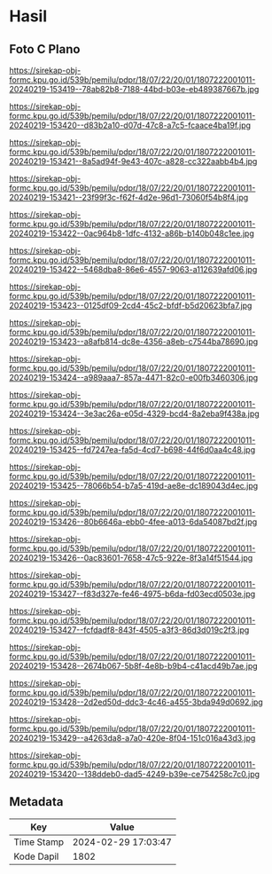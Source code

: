 # Hasil

## Foto C Plano

https://sirekap-obj-formc.kpu.go.id/539b/pemilu/pdpr/18/07/22/20/01/1807222001011-20240219-153419--78ab82b8-7188-44bd-b03e-eb489387667b.jpg

https://sirekap-obj-formc.kpu.go.id/539b/pemilu/pdpr/18/07/22/20/01/1807222001011-20240219-153420--d83b2a10-d07d-47c8-a7c5-fcaace4ba19f.jpg

https://sirekap-obj-formc.kpu.go.id/539b/pemilu/pdpr/18/07/22/20/01/1807222001011-20240219-153421--8a5ad94f-9e43-407c-a828-cc322aabb4b4.jpg

https://sirekap-obj-formc.kpu.go.id/539b/pemilu/pdpr/18/07/22/20/01/1807222001011-20240219-153421--23f99f3c-f62f-4d2e-96d1-73060f54b8f4.jpg

https://sirekap-obj-formc.kpu.go.id/539b/pemilu/pdpr/18/07/22/20/01/1807222001011-20240219-153422--0ac964b8-1dfc-4132-a86b-b140b048c1ee.jpg

https://sirekap-obj-formc.kpu.go.id/539b/pemilu/pdpr/18/07/22/20/01/1807222001011-20240219-153422--5468dba8-86e6-4557-9063-a112639afd06.jpg

https://sirekap-obj-formc.kpu.go.id/539b/pemilu/pdpr/18/07/22/20/01/1807222001011-20240219-153423--0125df09-2cd4-45c2-bfdf-b5d20623bfa7.jpg

https://sirekap-obj-formc.kpu.go.id/539b/pemilu/pdpr/18/07/22/20/01/1807222001011-20240219-153423--a8afb814-dc8e-4356-a8eb-c7544ba78690.jpg

https://sirekap-obj-formc.kpu.go.id/539b/pemilu/pdpr/18/07/22/20/01/1807222001011-20240219-153424--a989aaa7-857a-4471-82c0-e00fb3460306.jpg

https://sirekap-obj-formc.kpu.go.id/539b/pemilu/pdpr/18/07/22/20/01/1807222001011-20240219-153424--3e3ac26a-e05d-4329-bcd4-8a2eba9f438a.jpg

https://sirekap-obj-formc.kpu.go.id/539b/pemilu/pdpr/18/07/22/20/01/1807222001011-20240219-153425--fd7247ea-fa5d-4cd7-b698-44f6d0aa4c48.jpg

https://sirekap-obj-formc.kpu.go.id/539b/pemilu/pdpr/18/07/22/20/01/1807222001011-20240219-153425--78066b54-b7a5-419d-ae8e-dc189043d4ec.jpg

https://sirekap-obj-formc.kpu.go.id/539b/pemilu/pdpr/18/07/22/20/01/1807222001011-20240219-153426--80b6646a-ebb0-4fee-a013-6da54087bd2f.jpg

https://sirekap-obj-formc.kpu.go.id/539b/pemilu/pdpr/18/07/22/20/01/1807222001011-20240219-153426--0ac83601-7658-47c5-922e-8f3a14f51544.jpg

https://sirekap-obj-formc.kpu.go.id/539b/pemilu/pdpr/18/07/22/20/01/1807222001011-20240219-153427--f83d327e-fe46-4975-b6da-fd03ecd0503e.jpg

https://sirekap-obj-formc.kpu.go.id/539b/pemilu/pdpr/18/07/22/20/01/1807222001011-20240219-153427--fcfdadf8-843f-4505-a3f3-86d3d019c2f3.jpg

https://sirekap-obj-formc.kpu.go.id/539b/pemilu/pdpr/18/07/22/20/01/1807222001011-20240219-153428--2674b067-5b8f-4e8b-b9b4-c41acd49b7ae.jpg

https://sirekap-obj-formc.kpu.go.id/539b/pemilu/pdpr/18/07/22/20/01/1807222001011-20240219-153428--2d2ed50d-ddc3-4c46-a455-3bda949d0692.jpg

https://sirekap-obj-formc.kpu.go.id/539b/pemilu/pdpr/18/07/22/20/01/1807222001011-20240219-153429--a4263da8-a7a0-420e-8f04-151c016a43d3.jpg

https://sirekap-obj-formc.kpu.go.id/539b/pemilu/pdpr/18/07/22/20/01/1807222001011-20240219-153420--138ddeb0-dad5-4249-b39e-ce754258c7c0.jpg


## Metadata

| Key        | Value               |
| ---------- | ------------------- |
| Time Stamp | 2024-02-29 17:03:47 |
| Kode Dapil | 1802                |



